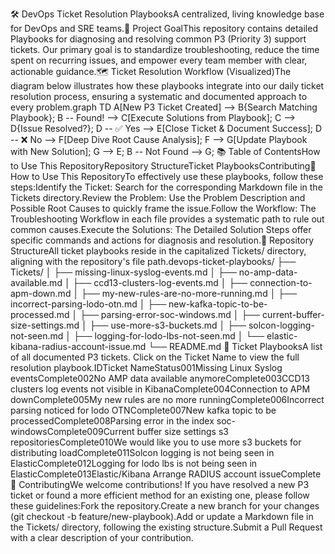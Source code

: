 🛠️ DevOps Ticket Resolution PlaybooksA centralized, living knowledge base for DevOps and SRE teams.🎯 Project GoalThis repository contains detailed Playbooks for diagnosing and resolving common P3 (Priority 3) support tickets. Our primary goal is to standardize troubleshooting, reduce the time spent on recurring issues, and empower every team member with clear, actionable guidance.🗺️ Ticket Resolution Workflow (Visualized)The diagram below illustrates how these playbooks integrate into our daily ticket resolution process, ensuring a systematic and documented approach to every problem.graph TD
    A[New P3 Ticket Created] --> B{Search Matching Playbook};
    B -- Found! --> C[Execute Solutions from Playbook];
    C --> D{Issue Resolved?};
    D -- ✅ Yes --> E[Close Ticket & Document Success];
    D -- ❌ No --> F[Deep Dive Root Cause Analysis];
    F --> G[Update Playbook with New Solution];
    G --> E;
    B -- Not Found --> G;
📚 Table of ContentsHow to Use This RepositoryRepository StructureTicket PlaybooksContributing🚀 How to Use This RepositoryTo effectively use these playbooks, follow these steps:Identify the Ticket: Search for the corresponding Markdown file in the Tickets directory.Review the Problem: Use the Problem Description and Possible Root Causes to quickly frame the issue.Follow the Workflow: The Troubleshooting Workflow in each file provides a systematic path to rule out common causes.Execute the Solutions: The Detailed Solution Steps offer specific commands and actions for diagnosis and resolution.📁 Repository StructureAll ticket playbooks reside in the capitalized Tickets/ directory, aligning with the repository's file path.devops-ticket-playbooks/
├── Tickets/
│   ├── missing-linux-syslog-events.md
│   ├── no-amp-data-available.md
│   ├── ccd13-clusters-log-events.md
│   ├── connection-to-apm-down.md
│   ├── my-new-rules-are-no-more-running.md
│   ├── incorrect-parsing-lodo-otn.md
│   ├── new-kafka-topic-to-be-processed.md
│   ├── parsing-error-soc-windows.md
│   ├── current-buffer-size-settings.md
│   ├── use-more-s3-buckets.md
│   ├── solcon-logging-not-seen.md
│   ├── logging-for-lodo-lbs-not-seen.md
│   └── elastic-kibana-radius-account-issue.md
└── README.md
📑 Ticket PlaybooksA list of all documented P3 tickets. Click on the Ticket Name to view the full resolution playbook.IDTicket NameStatus001Missing Linux Syslog eventsComplete002No AMP data available anymoreComplete003CCD13 clusters log events not visible in KibanaComplete004Connection to APM downComplete005My new rules are no more runningComplete006Incorrect parsing noticed for lodo OTNComplete007New kafka topic to be processedComplete008Parsing error in the index soc-windowsComplete009Current buffer size settings s3 repositoriesComplete010We would like you to use more s3 buckets for distributing loadComplete011Solcon logging is not being seen in ElasticComplete012Logging for lodo lbs is not being seen in ElasticComplete013Elastic/Kibana Arrange RADIUS account issueComplete🤝 ContributingWe welcome contributions! If you have resolved a new P3 ticket or found a more efficient method for an existing one, please follow these guidelines:Fork the repository.Create a new branch for your changes (git checkout -b feature/new-playbook).Add or update a Markdown file in the Tickets/ directory, following the existing structure.Submit a Pull Request with a clear description of your contribution.
